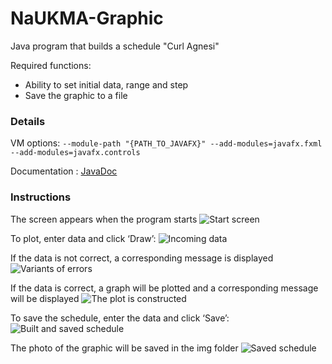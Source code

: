 # NaUKMA-Graphic
Java program that builds a schedule "Curl Agnesi"

Required functions:

* Ability to set initial data, range and step
* Save the graphic to a file

### Details


VM options:
`--module-path "{PATH_TO_JAVAFX}" --add-modules=javafx.fxml --add-modules=javafx.controls`

Documentation : [JavaDoc](https://programistich.github.io/NaUKMA-Graphic/app/package-summary.html)

### Instructions

The screen appears when the program starts
![Start screen](https://user-images.githubusercontent.com/35292229/118261996-f1e37880-b4bc-11eb-9b73-3706c5f77b45.png)

To plot, enter data and click ‘Draw’:
![Incoming data](https://user-images.githubusercontent.com/35292229/118262074-0de71a00-b4bd-11eb-946c-9db4f300d8d1.png)

If the data is not correct, a corresponding message is displayed
![Variants of errors](https://user-images.githubusercontent.com/35292229/118262164-28b98e80-b4bd-11eb-89bf-8d4687ffa7d2.png)

If the data is correct, a graph will be plotted and a corresponding message will be displayed
![The plot is constructed](https://user-images.githubusercontent.com/35292229/118262186-31aa6000-b4bd-11eb-855f-5e708aa4efb0.png)

To save the schedule, enter the data and click ‘Save’:
![Built and saved schedule](https://user-images.githubusercontent.com/35292229/118262256-4d156b00-b4bd-11eb-8b94-fcfb455dea39.png)

The photo of the graphic will be saved in the img folder
![Saved schedule](https://user-images.githubusercontent.com/35292229/118262292-59012d00-b4bd-11eb-88c0-9331fed6d5c2.png)


